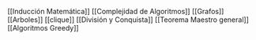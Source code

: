 [[Inducción Matemática]]
[[Complejidad de Algoritmos]]
[[Grafos]]
[[Arboles]]
[[clique]]
[[División y Conquista]]
[[Teorema Maestro general]]
[[Algoritmos Greedy]]
